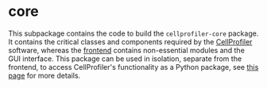# core

This subpackage contains the code to build the `cellprofiler-core` package. It contains the critical classes and components required by the [CellProfiler](cellprofiler.org) software, whereas the [frontend](../../frontend/) contains non-essential modules and the GUI interface. This package can be used in isolation, separate from the frontend, to access CellProfiler's functionality as a Python package, see [this page](https://github.com/CellProfiler/CellProfiler/wiki/CellProfiler-as-a-Python-package) for more details.
